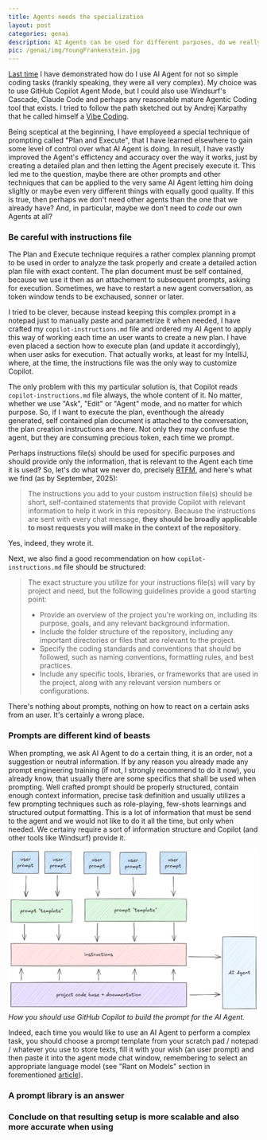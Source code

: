 ```yaml
---
title: Agents needs the specialization
layout: post
categories: genai
description: AI Agents can be used for different purposes, do we really need to have multiple agents then?
pic: /genai/img/YoungFrankenstein.jpg
---
```


[Last time][the-rise-of-vibe-coding] I have demonstrated how do I use AI Agent for not so simple coding tasks (frankly speaking, they were all very complex). My choice was to use GitHub Copilot Agent Mode, but I could also use Windsurf's Cascade, Claude Code and perhaps any reasonable mature Agentic Coding tool that exists. I tried to follow the path sketched out by Andrej Karpathy that he called himself a [Vibe Coding][karpathy]. 

Being sceptical at the beginning, I have employeed a special technique of prompting called "Plan and Execute", that I have learned elsewhere to gain some level of control over what AI Agent is doing. In result, I have vastly improved the Agent's effictency and accuracy over the way it works, just by creating a detailed plan and then letting the Agent precisely execute it. This led me to the question, maybe there are other prompts and other techniques that can be applied to the very same AI Agent letting him doing sligltly or maybe even very different things with equally good quality. If this is true, then perhaps we don't need other agents than the one that we already have? And, in particular, maybe we don't need to *code* our own Agents at all?

### Be careful with instructions file

The Plan and Execute technique requires a rather complex planning prompt to be used in order to analyze the task properly and create a detailed action plan file with exact content. The plan document must be self contained, because we use it then as an attachement to subsequent prompts, asking for execution. Sometimes, we have to restart a new agent conversation, as token window tends to be exchaused, sonner or later.

I tried to be clever, because instead keeping this complex prompt in a notepad just to manually paste and parametrize it when needed, I have crafted my `copilot-instructions.md` file and ordered my AI Agent to apply this way of working each time an user wants to create a new plan. I have even placed a section how to execute plan (and update it accordingly), when user asks for execution. That actually works, at least for my IntelliJ, where, at the time, the instructions file was the only way to customize Copilot.

The only problem with this my particular solution is, that Copilot reads `copilot-instructions.md` file always, the whole content of it. No matter, whether we use "Ask", "Edit" or "Agent" mode, and no matter for which purpose. So, if I want to execute the plan, eventhough the already generated, self contained plan document is attached to the conversation, the plan creation instructions are there. Not only they may confuse the agent, but they are consuming precious token, each time we prompt.

Perhaps instructions file(s) should be used for specific purposes and should provide only the information, that is relevant to the Agent each time it is used? So, let's do what we never do, precisely [RTFM][manual], and here's what we find (as by September, 2025):

> The instructions you add to your custom instruction file(s) should be short, self-contained statements that provide Copilot with relevant information to help it work in this repository. Because the instructions are sent with every chat message, **they should be broadly applicable to most requests you will make in the context of the repository**.

Yes, indeed, they wrote it.

Next, we also find a good recommendation on how `copilot-instructions.md` file should be structured:

> The exact structure you utilize for your instructions file(s) will vary by project and need, but the following guidelines provide a good starting point:
>
> * Provide an overview of the project you're working on, including its purpose, goals, and any relevant background information.
> * Include the folder structure of the repository, including any important directories or files that are relevant to the project.
> * Specify the coding standards and conventions that should be followed, such as naming conventions, formatting rules, and best practices.
> * Include any specific tools, libraries, or frameworks that are used in the project, along with any relevant version numbers or configurations.

There's nothing about prompts, nothing on how to react on a certain asks from an user. It's certainly a wrong place.

### Prompts are different kind of beasts

When prompting, we ask AI Agent to do a certain thing, it is an order, not a suggestion or neutral information. If by any reason you already made any prompt engineering training (if not, I strongly recommend to do it now), you already know, that usually there are some specifics that shall be used when prompting. Well crafted prompt should be properly structured, contain enough context information, precise task definition and usually utilizes a few prompting techniques such as role-playing, few-shots learnings and structured output formatting. This is a lot of information that must be send to the agent and we would not like to do it all the time, but only when needed. We certainy require a sort of information structure and Copilot (and other tools like Windsurf) provide it.

![Copilot architecture](/genai/img/copilot-prompt-architecture.excalidraw.png)
*How you should use GitHub Copilot to build the prompt for the AI Agent.*

Indeed, each time you would like to use an AI Agent to perform a complex task, you should choose a prompt template from your scratch pad / notepad / whatever you use to store texts, fill it with your wish (an user prompt) and then paste it into the agent mode chat window, remembering to select an appropriate language model (see "Rant on Models" section in forementioned [article][the-rise-of-vibe-coding]).

<!-- ### Show that we can keep instructions and prompts separate -->
### A prompt library is an answer

### Conclude on that resulting setup is more scalable and also more accurate when using




[the-rise-of-vibe-coding]: the-rise-of-vibe-coding
[karpathy]: https://x.com/karpathy/status/1886192184808149383?t=7EBkBxJuW-5De2hqxso_jA&s=03
[awesome]: https://github.com/github/awesome-copilot/
[manual]: https://docs.github.com/en/copilot/how-tos/configure-custom-instructions/add-repository-instructions#writing-effective-repository-custom-instructions